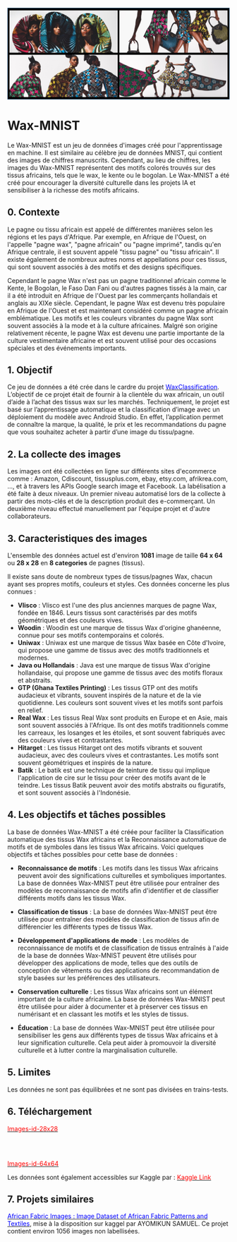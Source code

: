 ![](bg.png)



# Wax-MNIST

Le Wax-MNIST est un jeu de données d'images créé pour l'apprentissage en machine. Il est similaire au célèbre jeu de données MNIST, qui contient des images de chiffres manuscrits. Cependant, au lieu de chiffres, les images du Wax-MNIST représentent des motifs colorés trouvés sur des tissus africains, tels que le wax, le kente ou le bogolan. Le Wax-MNIST a été créé pour encourager la diversité culturelle dans les projets IA et sensibiliser à la richesse des motifs africains.

## 0. Contexte

Le pagne ou tissu africain est appelé de différentes manières selon les régions et les pays d'Afrique. Par exemple, en Afrique de l'Ouest, on l'appelle "pagne wax", "pagne africain" ou "pagne imprimé", tandis qu'en Afrique centrale, il est souvent appelé "tissu pagne" ou "tissu africain". Il existe également de nombreux autres noms et appellations pour ces tissus, qui sont souvent associés à des motifs et des designs spécifiques.

Cependant le pagne Wax n'est pas un pagne traditionnel africain comme le Kente, le Bogolan, le Faso Dan Fani ou d'autres pagnes tissés à la main, car il a été introduit en Afrique de l'Ouest par les commerçants hollandais et anglais au XIXe siècle. Cependant, le pagne Wax est devenu très populaire en Afrique de l'Ouest et est maintenant considéré comme un pagne africain emblématique. Les motifs et les couleurs vibrantes du pagne Wax sont souvent associés à la mode et à la culture africaines. Malgré son origine relativement récente, le pagne Wax est devenu une partie importante de la culture vestimentaire africaine et est souvent utilisé pour des occasions spéciales et des événements importants.

## 1. Objectif

Ce jeu de données a été crée dans le cardre du projet [<span style="color: blue;">WaxClassification</span>](https://github.com/armelsoubeiga/WaxClassification). L’objectif de ce projet était de fournir à la clientèle du wax africain, un outil d’aide à l’achat des tissus wax sur les marchés. Techniquement, le projet est basé sur l’apprentissage automatique et la classification d’image avec un déploiement du modèle avec Android Studio. En effet, l’application permet de connaître la marque, la qualité, le prix et les recommandations du pagne que vous souhaitez acheter à partir d’une image du tissu/pagne.

## 2. La collecte des images

Les images ont été collectées en ligne sur différents sites d'ecommerce comme : Amazon, Cdiscount, tissusplus.com, ebay, etsy.com, afrikrea.com, ..., et à travers les APIs Google search image et Facebook. La labélisation a été faite à deux niveaux. Un premier niveau automatisé lors de la collecte à partir des mots-clés et de la description produit des e-commerçant. Un deuxième niveau effectué manuellement par l'équipe projet et d'autre collaborateurs.


## 3. Caracteristiques des images

L'ensemble des données actuel est d'environ **1081** image de taille **64 x 64** ou **28 x 28** en **8 categories** de pagnes (tissus).

Il existe sans doute de nombreux types de tissus/pagnes Wax, chacun ayant ses propres motifs, couleurs et styles. Ces données concerne les plus connues :

 * **Vlisco** : Vlisco est l'une des plus anciennes marques de pagne Wax, fondée en 1846. Leurs tissus sont caractérisés par des motifs géométriques et des couleurs vives.
 * **Woodin** : Woodin est une marque de tissus Wax d'origine ghanéenne, connue pour ses motifs contemporains et colorés.
 * **Uniwax** : Uniwax est une marque de tissus Wax basée en Côte d'Ivoire, qui propose une gamme de tissus avec des motifs traditionnels et modernes.
 * **Java ou Hollandais** : Java est une marque de tissus Wax d'origine hollandaise, qui propose une gamme de tissus avec des motifs floraux et abstraits.
 * **GTP (Ghana Textiles Printing)** : Les tissus GTP ont des motifs audacieux et vibrants, souvent inspirés de la nature et de la vie quotidienne. Les couleurs sont souvent vives et les motifs sont parfois en relief.
 * **Real Wax** : Les tissus Real Wax sont produits en Europe et en Asie, mais sont souvent associés à l'Afrique. Ils ont des motifs traditionnels comme les carreaux, les losanges et les étoiles, et sont souvent fabriqués avec des couleurs vives et contrastantes.
 * **Hitarget** : Les tissus Hitarget ont des motifs vibrants et souvent audacieux, avec des couleurs vives et contrastantes. Les motifs sont souvent géométriques et inspirés de la nature.
 * **Batik** : Le batik est une technique de teinture de tissu qui implique l'application de cire sur le tissu pour créer des motifs avant de le teindre. Les tissus Batik peuvent avoir des motifs abstraits ou figuratifs, et sont souvent associés à l'Indonésie.


 
## 4. Les objectifs et tâches possibles

La base de données Wax-MNIST a été créée pour faciliter la Classification automatique des tissus  Wax africains et la Reconnaissance automatique de motifs et de symboles dans les tissus Wax africains. Voici quelques objectifs et tâches possibles pour cette base de données :

* __Reconnaissance de motifs__ : Les motifs dans les tissus Wax africains peuvent avoir des significations culturelles et symboliques importantes. La base de données Wax-MNIST peut être utilisée pour entraîner des modèles de reconnaissance de motifs afin d'identifier et de classifier différents motifs dans les tissus Wax.

* __Classification de tissus__ : La base de données Wax-MNIST peut être utilisée pour entraîner des modèles de classification de tissus afin de différencier les différents types de tissus Wax.

* __Développement d'applications de mode__ : Les modèles de reconnaissance de motifs et de classification de tissus entraînés à l'aide de la base de données Wax-MNIST peuvent être utilisés pour développer des applications de mode, telles que des outils de conception de vêtements ou des applications de recommandation de style basées sur les préférences des utilisateurs.

* __Conservation culturelle__ : Les tissus Wax africains sont un élément important de la culture africaine. La base de données Wax-MNIST peut être utilisée pour aider à documenter et à préserver ces tissus en numérisant et en classant les motifs et les styles de tissus.

* __Éducation__ : La base de données Wax-MNIST peut être utilisée pour sensibiliser les gens aux différents types de tissus Wax africains et à leur signification culturelle. Cela peut aider à promouvoir la diversité culturelle et à lutter contre la marginalisation culturelle.

## 5. Limites

Les données ne sont pas équilibrées et ne sont pas divisées en trains-tests.

## 6. Téléchargement

[<span style="color: red;">Images-id-28x28</span>](https://raw.githubusercontent.com/armelsoubeiga/Wax-MNIST/main/data/data%2028x28.zip)

</br></br>

[<span style="color: red;">Images-id-64x64</span>](https://raw.githubusercontent.com/armelsoubeiga/Wax-MNIST/main/data/data%2064x64.zip)


Les données sont également accessibles sur Kaggle par : [<span style="color: red;">Kaggle Link</span>](https://www.kaggle.com/datasets/soubeiga/wax-mnist)


## 7. Projets similaires

[<span style="color: blue;">African Fabric Images : Image Dataset of African Fabric Patterns and Textiles</span>](https://www.kaggle.com/datasets/mikuns/african-fabric), mise à la disposition sur kaggel par AYOMIKUN SAMUEL. Ce projet contient environ 1056 images non labellisées.
